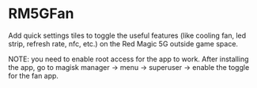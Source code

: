 # RM5GFan
 Add quick settings tiles to toggle the useful features (like cooling fan, led strip, refresh rate, nfc, etc.) on the Red Magic 5G outside game space.
 
NOTE: you need to enable root access for the app to work. After installing the app, go to magisk manager -> menu -> superuser -> enable the toggle for the fan app.
